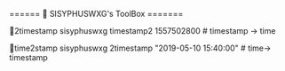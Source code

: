 ====== 🧰 SISYPHUSWXG's ToolBox =======

📍2timestamp
  sisyphuswxg timestamp2 1557502800             # timestamp -> time

📍time2stamp
  sisyphuswxg 2timestamp "2019-05-10 15:40:00"   # time-> timestamp
